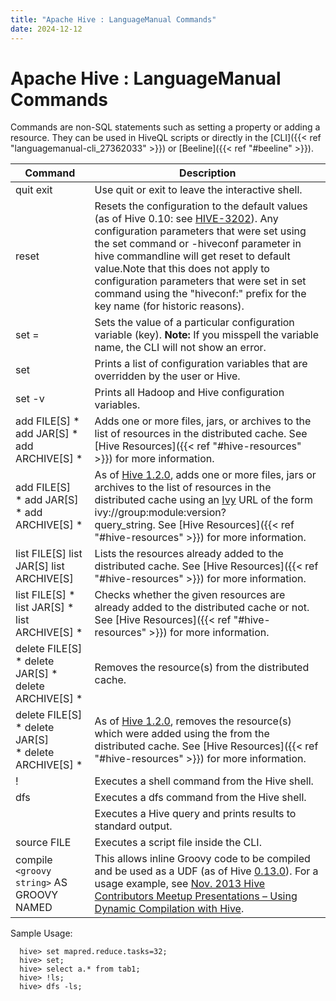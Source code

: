 ```yaml
---
title: "Apache Hive : LanguageManual Commands"
date: 2024-12-12
---
```


# Apache Hive : LanguageManual Commands

Commands are non-SQL statements such as setting a property or adding a resource. They can be used in HiveQL scripts or directly in the [CLI]({{< ref "languagemanual-cli_27362033" >}}) or [Beeline]({{< ref "#beeline" >}}).

| Command | Description |
| --- | --- |
| quit  exit | Use quit or exit to leave the interactive shell. |
| reset | Resets the configuration to the default values (as of Hive 0.10: see [HIVE-3202](https://issues.apache.org/jira/browse/HIVE-3202)). Any configuration parameters that were set using the set command or -hiveconf parameter in hive commandline will get reset to default value.Note that this does not apply to configuration parameters that were set in set command using the "hiveconf:" prefix for the key name (for historic reasons). |
| set <key>=<value> | Sets the value of a particular configuration variable (key).  **Note:** If you misspell the variable name, the CLI will not show an error. |
| set | Prints a list of configuration variables that are overridden by the user or Hive. |
| set -v | Prints all Hadoop and Hive configuration variables. |
| add FILE[S] <filepath> <filepath>*  add JAR[S] <filepath> <filepath>*  add ARCHIVE[S] <filepath> <filepath>* | Adds one or more files, jars, or archives to the list of resources in the distributed cache. See [Hive Resources]({{< ref "#hive-resources" >}}) for more information. |
| add FILE[S] <ivyurl> <ivyurl>* add JAR[S] <ivyurl> <ivyurl>* add ARCHIVE[S]<ivyurl> <ivyurl>* | As of [Hive 1.2.0](https://issues.apache.org/jira/browse/HIVE-9664), adds one or more files, jars or archives to the list of resources in the distributed cache using an [Ivy](http://ant.apache.org/ivy/) URL of the form ivy://group:module:version?query\_string. See [Hive Resources]({{< ref "#hive-resources" >}}) for more information. |
| list FILE[S]  list JAR[S]  list ARCHIVE[S] | Lists the resources already added to the distributed cache. See [Hive Resources]({{< ref "#hive-resources" >}}) for more information. |
| list FILE[S] <filepath>*  list JAR[S] <filepath>*  list ARCHIVE[S] <filepath>* | Checks whether the given resources are already added to the distributed cache or not. See [Hive Resources]({{< ref "#hive-resources" >}}) for more information. |
| delete FILE[S] <filepath>*  delete JAR[S] <filepath>*  delete ARCHIVE[S] <filepath>* | Removes the resource(s) from the distributed cache. |
| delete FILE[S] <ivyurl> <ivyurl>* delete JAR[S] <ivyurl> <ivyurl>* delete ARCHIVE[S] <ivyurl> <ivyurl>* | As of [Hive 1.2.0](https://issues.apache.org/jira/browse/HIVE-9664), removes the resource(s) which were added using the <ivyurl> from the distributed cache. See [Hive Resources]({{< ref "#hive-resources" >}}) for more information. |
| ! <command> | Executes a shell command from the Hive shell. |
| dfs <dfs command> | Executes a dfs command from the Hive shell. |
| <query string> | Executes a Hive query and prints results to standard output. |
| source FILE <filepath> | Executes a script file inside the CLI. |
| compile `<groovy string>` AS GROOVY NAMED <name> | This allows inline Groovy code to be compiled and be used as a UDF (as of Hive [0.13.0](https://issues.apache.org/jira/browse/HIVE-5252)). For a usage example, see [Nov. 2013 Hive Contributors Meetup Presentations – Using Dynamic Compilation with Hive](https://cwiki.apache.org/confluence/download/attachments/27362054/HiveContrib-Nov13-groovy_plus_hive.pptx?version=1&modificationDate=1385171856000&api=v2). |

Sample Usage:

```
  hive> set mapred.reduce.tasks=32;
  hive> set;
  hive> select a.* from tab1;
  hive> !ls;
  hive> dfs -ls;

```

 

 

